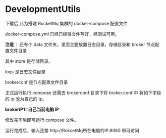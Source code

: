 # DevelopmentUtils
下载后
此为搭建 RocketMq 集群的 docker-compose 配置文件

docker-compose.yml 已经已经将文件写好，经测试可用。

**注意：**
还有个 data 文件夹，里面主要放置日志目录，存储目录和 broker 节点配置文件目录

其中 store 是存储目录。

logs 是日志文件目录

brokerconf 是节点配置文件目录


正式运行执行 compose 还需去 brokerconf 目录下将 broker.conf 中
将如下字段的 ip 改为自己的 ip。

**brokerIP1=自己当前电脑 IP**

修改完毕后即可运行 compose 文件。

运行完成后，输入连接 http://RokcetMq所在电脑的IP:8080 即可访问